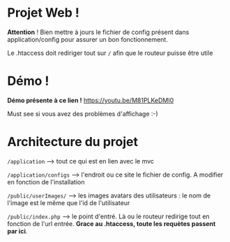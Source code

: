 # Projet Web ! 

**Attention** ! Bien mettre à jours le fichier de config présent dans application/config pour assurer un bon fonctionnement.

Le .htaccess doit rediriger tout sur `/` afin que le routeur puisse être utile

# Démo !
**Démo présente à ce lien !**
https://youtu.be/M81PLKeDMI0

Must see si vous avez des problèmes d'affichage :-)

# Architecture du projet 

`/application` --> tout ce qui est en lien avec le mvc

`/application/configs` --> l'endroit ou ce site le fichier de config. A modifier en fonction de l'installation

`/public/userImages/` --> les images avatars des utilisateurs : le nom de l'image est le même que l'id de l'utilisateur

`/public/index.php` --> le point d'entré. Là ou le routeur redirige tout en fonction de l'url entrée. **Grace au .htaccess, toute les requètes passent par ici**.

